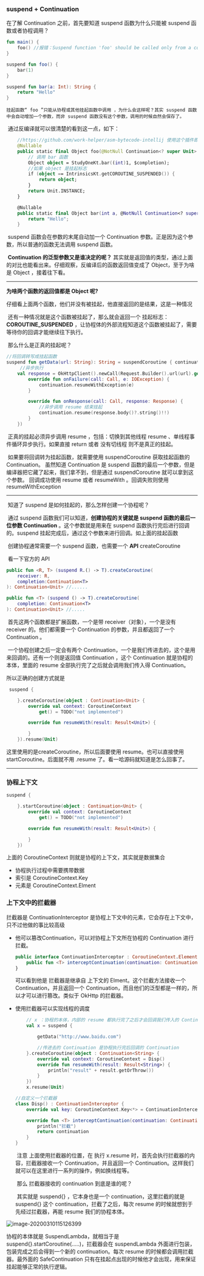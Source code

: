 ### suspend + Continuation

在了解 Continuation 之前，首先要知道 suspend 函数为什么只能被 suspend 函数或者协程调用？

```kotlin
fun main() {
    foo() //报错：Suspend function 'foo' should be called only from a coroutine or another suspend function
}

suspend fun foo() {
    bar(1)
}

suspend fun bar(a: Int): String {
    return "Hello"
}
```

 	挂起函数“ foo ”只能从协程或其他挂起函数中调用 ，为什么会这样呢？其实 suspend 函数中会自动增加一个参数，而非 suspend 函数没有这个参数，调用的时候自然会保存了。

​	通过反编译就可以很清楚的看到这一点，如下：

```kotlin
    //https://github.com/work-helper/asm-bytecode-intellij 使用这个插件即可反编译
	@Nullable
    public static final Object foo(@NotNull Continuation<? super Unit> $completion) {
        // 调用 bar 函数
        Object object = StudyOneKt.bar((int)1, $completion);
        //如果 object 是挂起标志
        if (object == IntrinsicsKt.getCOROUTINE_SUSPENDED()) {
            return object;
        }
        return Unit.INSTANCE;
    }

    @Nullable
    public static final Object bar(int a, @NotNull Continuation<? super String> $completion) {
        return "Hello";
    }
```

​	suspend 函数会在参数的末尾自动加一个 Continuation 参数。正是因为这个参数，所以普通的函数无法调用 suspend 函数。

​	**Continuation 的泛型参数又是谁决定的呢？**  其实就是返回值的类型，通过上面的对比也能看出来。仔细观察，反编译后的函数返回值变成了 Object，至于为啥是 Object ，接着往下看。

------

**为啥两个函数的返回值都是 Object 呢?**

​		仔细看上面两个函数，他们并没有被挂起，他直接返回的是结果，这是一种情况

​		还有一种情况就是这个函数被挂起了，那么就会返回一个 挂起标志：**COROUTINE_SUSPENDED** ，让协程体的外部流程知道这个函数被挂起了，需要等待你的回调才能继续往下执行。

​		那么什么是正真的挂起呢？

```kotlin
//将回调转写成挂起函数
suspend fun getData(url: String): String = suspendCoroutine { continuation ->
     //异步执行                                                        
    val response = OkHttpClient().newCall(Request.Builder().url(url).get().build()).enqueue(object : Callback {
        override fun onFailure(call: Call, e: IOException) {
            continuation.resumeWithException(e)
        }

        override fun onResponse(call: Call, response: Response) {
            //异步调用 resume 结束挂起
            continuation.resume(response.body()?.string()!!)
        }
    })
```

​		正真的挂起必须异步调用 resume ，包括：切换到其他线程 resume 、单线程事件循环异步执行。如果直接 return 或者 没有切线程 则不是真正的挂起。

​		如果要将回调转为挂起函数，就需要使用 suspendCoroutine 获取挂起函数的 Continuation。 虽然知道 Continuation 是 suspend 函数的最后一个参数，但是编译器把它藏了起来，我们拿不到，但是通过  suspendCoroutine 就可以拿到这个参数。 回调成功使用 resume 或者 resumeWith 。回调失败则使用 resumeWithException

------

​		知道了 suspend 是如何挂起的，那么怎样创建一个协程呢？

​		通过 suspend 函数我们可以知道，**创建协程的关键就是 suspend 函数的最后一位参数 Continuation** 。这个参数就是用来在 suspend 函数执行完后进行回调的。suspend 挂起完成后，通过这个参数来进行回调。如上面的挂起函数

​		创建协程通常需要一个 suspend 函数，也需要一个 **API** createCoroutine

​		看一下官方的 API 

```kotlin
public fun <R, T> (suspend R.() -> T).createCoroutine(
    receiver: R,
    completion:Continuation<T>
): Continuation<Unit> //......

public fun <T> (suspend () -> T).createCoroutine(
    completion: Continuation<T>
): Continuation<Unit> //.....
```

​		首先这两个函数都是扩展函数，一个是带 receiver（对象），一个是没有 receiver 的。他们都需要一个 Continuation 的参数，并且都返回了一个 Continuation 。

​		一个协程创建之后一定会有两个 Continuation，一个是我们传进去的，这个是用来回调的。还有一个则是返回值 Continuation ，这个 Continuation 就是协程的本体，里面的 resume 全部执行完了之后就会调用我们传入得 Continuation。

所以正确的创建方式就是

```kotlin
 suspend {

    }.createCoroutine(object : Continuation<Unit> {
        override val context: CoroutineContext
            get() = TODO("not implemented")

        override fun resumeWith(result: Result<Unit>) {

        }
    }).resume(Unit)
```

这里使用的是createCoroutine，所以后面要使用 resume。也可以直接使用 startCoroutine。后面就不用 .resume 了。看一哈源码就知道是怎么回事了。

------

### 协程上下文

```kotlin
suspend {

    }.startCoroutine(object : Continuation<Unit> {
        override val context: CoroutineContext
            get() = TODO("not implemented")

        override fun resumeWith(result: Result<Unit>) {

        }
    })
```

上面的 CoroutineContext 则就是协程的上下文，其实就是数据集合

- 协程执行过程中需要携带数据
- 索引是 CoroutineContext.Key
- 元素是 CoroutineContext.Elment

### 上下文中的拦截器

拦截器是 ContinuationInterceptor 是协程上下文中的元素，它会存在上下文中，只不过他做的事比较高级

- 他可以篡改Continuation，可以对协程上下文所在协程的 Continuation 进行拦截。

   

  ```kotlin
  public interface ContinuationInterceptor : CoroutineContext.Element {
      public fun <T> interceptContinuation(continuation: Continuation<T>): Continuation<T>
  }
  ```

  可以看到他是 拦截器是继承自 上下文的 Elment。这个拦截方法接收一个 Continuation，并且返回一个 Continuation，而且他们的泛型都是一样的，所以才可以进行篡改。类似于 OkHttp 的拦截器。
  
- 使用拦截器可以实现线程的调度

  ```kotlin
      // x ：协程的本体，内部的 resume 都执行完了之后才会回调我们传入的 Continuation
      val x = suspend {
  
          getData("http://www.baidu.com")
  
          //传进去的 Continuation 是协程执行完后回调的 Continuation
      }.createCoroutine(object : Continuation<String> {
          override val context: CoroutineContext = Disp()
          override fun resumeWith(result: Result<String>) {
              println("result" + result.getOrThrow())
          }
      })
      x.resume(Unit)
  ```

  ```kotlin
  //自定义一个拦截器
  class Disp() : ContinuationInterceptor {
      override val key: CoroutineContext.Key<*> = ContinuationInterceptor
  
      override fun <T> interceptContinuation(continuation: Continuation<T>): Continuation<T> {
          println("拦截")
          return continuation
      }
  }
  ```

  ​	注意 上面使用拦截器的位置，在 执行 x.resume 时，首先会执行拦截器的内容，拦截器接收一个 Continuation，并且返回一个 Continuation。这样我们就可以在这里进行一系列的操作，例如换线程等。

  ​	那么 拦截器接收的 continuation 到底是谁的呢？

  ​	其实就是 suspend{} ，它本身也是一个 continuation，这里拦截的就是 suspend{} 这个 continuation，拦截了之后，每次 resume 的时候就想到于先经过拦截器，再能 resume 我们的协程本体。

![image-20200310115126399](10%EF%BC%8CContinuation.assets/image-20200310115126399.png)

协程的本体就是 SuspendLambda，就相当于是 suspend{}.startCoroutine(.....)，拦截器会在 suspendLambda 外面进行包装，包装完成之后会得到一个新的 continuation。每次 resume 的时候都会调用拦截器。最外面的 SafeContinuation 只有在挂起点出现的时候他才会出现，用来保证挂起能够正常的执行逻辑。
